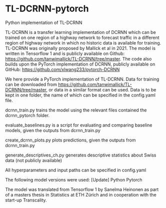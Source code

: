 # TL-DCRNN-pytorch
 Python implementation of TL-DCRNN 

 TL-DCRNN is a transfer learning implementation of DCRNN which can be trained on one region of a highway network to forecast traffic in a different region of highway network in which no historic data is available for training. TL-DCRNN was originally proposed by Mallick et al in 2021. The model is written in Tensorflow 1 and is publicly available on Github: https://github.com/tanwimallick/TL-DCRNN/tree/master. The code also builds upon the PyTorch implementation of DCRNN, publicly available on GitHub: https://github.com/xlwang233/pytorch-DCRNN

We here provide a PyTorch implementation of TL-DCRNN. Data for training can be downloaded from https://github.com/tanwimallick/TL-DCRNN/tree/master, or data in a similar format can be used. Data is to be kept in one folder, the name of which can be specified in the config.yaml file.

dcrnn_train.py trains the model using the relevant files contained the dcrnn_pytorch folder.

evaluate_baselines.py is a script for evaluating and comparing baseline models, given the outputs from dcrnn_train.py

create_dcrnn_plots.py plots predictions, given the outputs from dcrnn_train.py

generate_descriptives_ch.py generates descriptive statistics about Swiss data (not publicly available)

All hyperparameters and input paths can be specified in config.yaml

The following model versions were used:
[Update]
Python
Pytorch

The model was translated from Tensorflow 1 by Sanelma Heinonen as part of a masters thesis in Statistics at ETH Zürich and in cooperation with the start-up Transcality.



